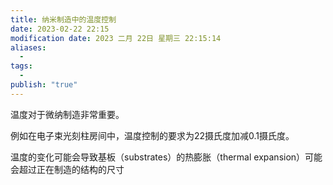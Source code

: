 ```yaml
---
title: 纳米制造中的温度控制
date: 2023-02-22 22:15
modification date: 2023 二月 22日 星期三 22:15:14
aliases:
  - 
tags:
  - 
publish: "true"
---
```


温度对于微纳制造非常重要。

例如在电子束光刻柱房间中，温度控制的要求为22摄氏度加减0.1摄氏度。

温度的变化可能会导致基板（substrates）的热膨胀（thermal expansion）可能会超过正在制造的结构的尺寸